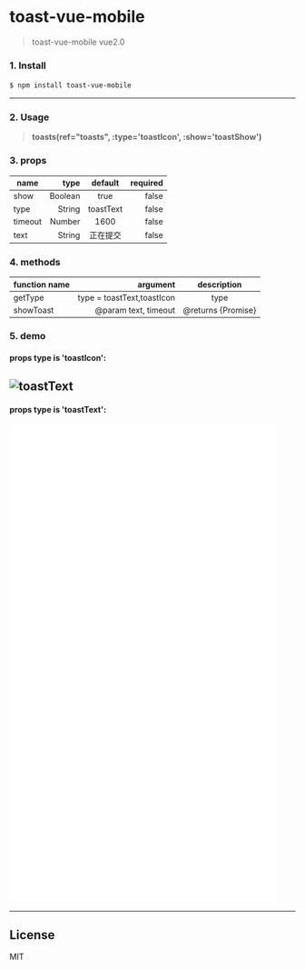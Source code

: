 # toast-vue-mobile


> toast-vue-mobile
  vue2.0


### 1. Install
```sh
$ npm install toast-vue-mobile
```
----


### 2. Usage


> **toasts(ref="toasts", :type='toastIcon', :show='toastShow')**


### 3. props


| name        | type   |  default  | required |
| --------   | -----:  | :----:  | -----: |
| show     | Boolean |   true   | false
| type     | String |   toastText   | false
| timeout     | Number |   1600   | false
| text     | String |   正在提交   | false


### 4. methods

|  function name        | argument   | description
| --------   | -----:  | :----:  |
| getType     | type = toastText,toastIcon |      type
| showToast     | @param text, timeout|      @returns {Promise}

### 5. demo
#### props type is 'toastIcon':
![toastText](./img/icon.gif)
---
#### props type is 'toastText':
![toastIcon](./img/text.gif)

---
License
----

MIT

